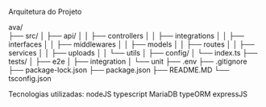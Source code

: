 Arquitetura do Projeto

ava/<br />
├── src/
│   ├── api/
│   │   ├── controllers
│   │   ├── integrations
│   │   ├── interfaces
│   │   ├── middlewares
│   │   ├── models
│   │   ├── routes
│   │   ├── services
│   │   ├── uploads
│   │   └── utils
│   ├── config/
│   └── index.ts
├── tests/
│   ├── e2e
│   ├── integration
│   └── unit
├── .env
├── .gitignore
├── package-lock.json
├── package.json
├── README.MD
└── tsconfig.json

Tecnologias utilizadas:
nodeJS
typescript
MariaDB
typeORM
expressJS
